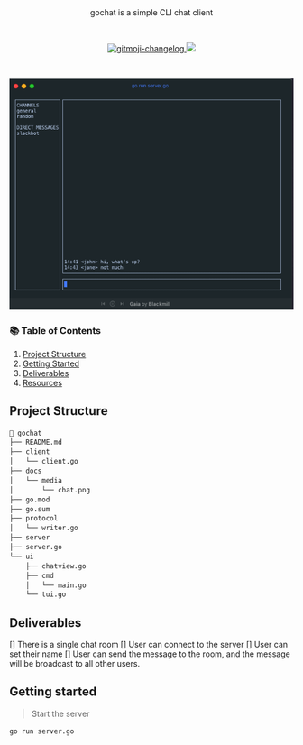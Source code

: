 <p align="center">
  <!-- <a href="#">
    <img alt="jive-search logo" src="https://github.com/imthaghost/makescraper/blob/master/docs/media/logo.jpg"> 
  </a> -->
</p>

<br>

<p align="center">
gochat is a simple CLI chat client
</p>

<br>
<p align="center">
   <a href="#">
    <img src="https://cdn.rawgit.com/sindresorhus/awesome/d7305f38d29fed78fa85652e3a63e154dd8e8829/media/badge.svg"alt="gitmoji-changelog">
  </a>
  <a href="https://goreportcard.com/badge/github.com/imthaghost/gochat"><img src="https://goreportcard.com/badge/github.com/imthaghost/gochat"></a>
</p>
<br>

![landing](docs/media/chat.png)

### 📚 Table of Contents

1. [Project Structure](#project-structure)
2. [Getting Started](#getting-started)
3. [Deliverables](#deliverables)
4. [Resources](#resources)

## Project Structure

```bash
📂 gochat
├── README.md
├── client
│   └── client.go
├── docs
│   └── media
│       └── chat.png
├── go.mod
├── go.sum
├── protocol
│   └── writer.go
├── server
├── server.go
└── ui
    ├── chatview.go
    ├── cmd
    │   └── main.go
    └── tui.go
```

## Deliverables

[] There is a single chat room
[] User can connect to the server
[] User can set their name
[] User can send the message to the room, and the message will be broadcast to all other users.

## Getting started

> Start the server

```bash
go run server.go
```
